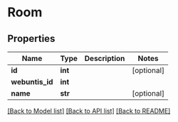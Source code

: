 # Room

## Properties
Name | Type | Description | Notes
------------ | ------------- | ------------- | -------------
**id** | **int** |  | [optional] 
**webuntis_id** | **int** |  | 
**name** | **str** |  | [optional] 

[[Back to Model list]](../README.md#documentation-for-models) [[Back to API list]](../README.md#documentation-for-api-endpoints) [[Back to README]](../README.md)


